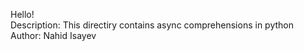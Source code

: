Hello!</br>
Description: This directiry contains async comprehensions in python </br>
Author: Nahid Isayev